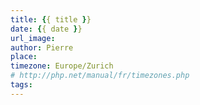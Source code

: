 ```yaml
---
title: {{ title }}
date: {{ date }}
url_image:
author: Pierre
place:
timezone: Europe/Zurich
# http://php.net/manual/fr/timezones.php
tags: 
---
```

